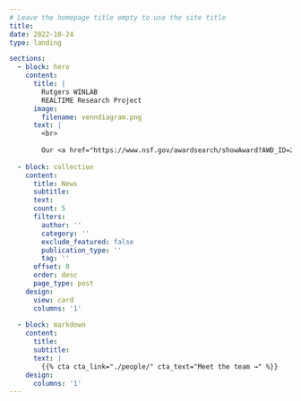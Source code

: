 ```yaml
---
# Leave the homepage title empty to use the site title
title:
date: 2022-10-24
type: landing

sections:
  - block: hero
    content:
      title: |
        Rutgers WINLAB
        REALTIME Research Project
      image:
        filename: venndiagram.png
      text: |
        <br>
        
        Our <a href="https://www.nsf.gov/awardsearch/showAward?AWD_ID=2148104">NSF RINGS program project</a> is about developing frameworks for real-time operation, online decision-making, and offline training of ML-based applications that must be resilient to data, application, user, and system changes.
  
  - block: collection
    content:
      title: News
      subtitle:
      text:
      count: 5
      filters:
        author: ''
        category: ''
        exclude_featured: false
        publication_type: ''
        tag: ''
      offset: 0
      order: desc
      page_type: post
    design:
      view: card
      columns: '1'
  
  - block: markdown
    content:
      title:
      subtitle:
      text: |
        {{% cta cta_link="./people/" cta_text="Meet the team →" %}}
    design:
      columns: '1'
---
```

